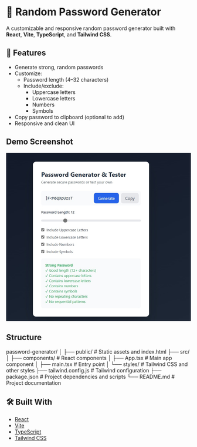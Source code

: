 # 🔐 Random Password Generator

A customizable and responsive random password generator built with **React**, **Vite**, **TypeScript**, and **Tailwind CSS**.

## 🚀 Features

- Generate strong, random passwords
- Customize:
  - Password length (4–32 characters)
  - Include/exclude:
    - Uppercase letters
    - Lowercase letters
    - Numbers
    - Symbols
- Copy password to clipboard (optional to add)
- Responsive and clean UI
## Demo Screenshot

![Password Generator UI](/project/screenshot.jpeg)
## Structure 

password-generator/
│
├── public/                 # Static assets and index.html
├── src/
│   ├── components/         # React components
│   ├── App.tsx             # Main app component
│   ├── main.tsx            # Entry point
│   └── styles/             # Tailwind CSS and other styles
├── tailwind.config.js      # Tailwind configuration
├── package.json            # Project dependencies and scripts
└── README.md               # Project documentation


## 🛠️ Built With

- [React](https://reactjs.org/)
- [Vite](https://vitejs.dev/)
- [TypeScript](https://www.typescriptlang.org/)
- [Tailwind CSS](https://tailwindcss.com/)

